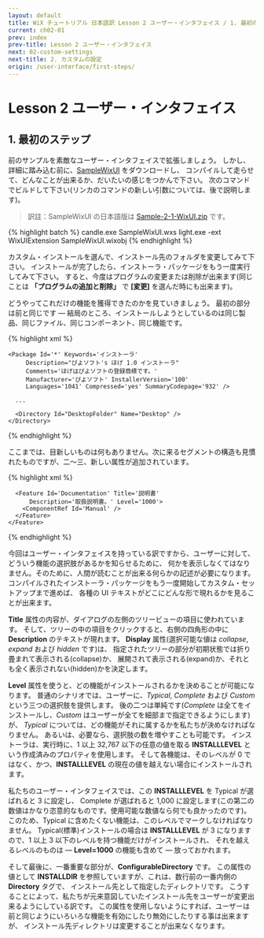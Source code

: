 ```yaml
---
layout: default
title: WiX チュートリアル 日本語訳 Lesson 2 ユーザー・インタフェイス / 1. 最初のステップ
current: ch02-01
prev: index
prev-title: Lesson 2 ユーザー・インタフェイス
next: 02-custom-settings
next-title: 2. カスタムの設定
origin: /user-interface/first-steps/
---
```

# Lesson 2 ユーザー・インタフェイス

## 1. 最初のステップ

前のサンプルを素敵なユーザー・インタフェイスで拡張しましょう。
しかし、詳細に踏み込む前に、[SampleWixUI](https://www.firegiant.com/system/files/samples/SampleWixUI.zip) をダウンロードし、
コンパイルして走らせて、どんなことが出来るか、だいたいの感じをつかんで下さい。
次のコマンドでビルドして下さい(リンカのコマンドの新しい引数については、後で説明します)。

> 訳註：SampleWixUI の日本語版は [Sample-2-1-WixUI.zip](/samples/Sample-2-1-WixUI.zip) です。

{% highlight batch %}
candle.exe SampleWixUI.wxs
light.exe -ext WixUIExtension SampleWixUI.wixobj
{% endhighlight %}

カスタム・インストールを選んで、インストール先のフォルダを変更してみて下さい。
インストールが完了したら、インストーラ・パッケージをもう一度実行してみて下さい。
すると、今度はプログラムの変更または削除が出来ます(同じことは **「プログラムの追加と削除」** で **\[変更\]** を選んだ時にも出来ます)。

どうやってこれだけの機能を獲得できたのかを見ていきましょう。
最初の部分は前と同じです — 結局のところ、インストールしようとしているのは同じ製品、同じファイル、同じコンポーネント、同じ機能です。

{% highlight xml %}
<?xml version='1.0' encoding='utf-8'?>
<Wix xmlns='http://schemas.microsoft.com/wix/2006/wi'>

  <Product Name='ほげ 1.0'
       Id='YOURGUID-86C7-4D14-AEC0-86416A69ABDE'
       UpgradeCode='YOURGUID-7349-453F-94F6-BCB5110BA4FD'
       Language='1041' Codepage='932'
       Version='1.0.0' Manufacturer='ぴよソフト'>

    <Package Id='*' Keywords='インストーラ'
         Description="ぴよソフト's ほげ 1.0 インストーラ"
         Comments='ほげはぴよソフトの登録商標です。'
         Manufacturer='ぴよソフト' InstallerVersion='100'
         Languages='1041' Compressed='yes' SummaryCodepage='932' />

      ...

      <Directory Id="DesktopFolder" Name="Desktop" />
    </Directory>
{% endhighlight %}

ここまでは、目新しいものは何もありません。次に来るセグメントの構造も見慣れたものですが、二～三、新しい属性が追加されています。

{% highlight xml %}
    <Feature Id='Complete' Title='ほげ 1.0'
        Description='完全パッケージ。' Display='expand'
        Level='1' ConfigurableDirectory='INSTALLDIR'>
      <Feature Id='MainProgram' Title='プログラム'
          Description='メインの実行ファイル。' Level='1'>
        <ComponentRef Id='MainExecutable' />
        <ComponentRef Id='HelperLibrary' />
        <ComponentRef Id='ProgramMenuDir' />
      </Feature>

      <Feature Id='Documentation' Title='説明書'
          Description='取扱説明書。' Level='1000'>
        <ComponentRef Id='Manual' />
      </Feature>
    </Feature>
{% endhighlight %}

今回はユーザー・インタフェイスを持っている訳ですから、ユーザーに対して、どういう機能の選択肢があるかを知らせるために、
何かを表示しなくてはなりません。そのために、人間が読むことが出来る何らかの記述が必要になります。
コンパイルされたインストーラ・パッケージをもう一度開始してカスタム・セットアップまで進めば、
各種の UI テキストがどこにどんな形で現れるかを見ることが出来ます。

**Title** 属性の内容が、ダイアログの左側のツリービューの項目に使われています。
そして、ツリーの中の項目をクリックすると、右側の四角形の中に **Description** のテキストが現れます。
**Display** 属性(選択可能な値は *collapse*, *expand* および *hidden* です)は、
指定されたツリーの部分が初期状態では折り畳まれて表示される(collapse)か、
展開されて表示される(expand)か、それとも全く表示されない(hidden)かを決定します。

**Level** 属性を使うと、どの機能がインストールされるかを決めることが可能になります。
普通のシナリオでは、ユーザーに、*Typical*, *Complete* および *Custom* という三つの選択肢を提供します。
後の二つは単純です(*Complete* は全てをインストールし、*Custom* はユーザーが全てを細部まで指定できるようにします)が、
*Typical* については、どの機能がそれに属するかを私たちが決めなければなりません。
あるいは、必要なら、選択肢の数を増やすことも可能です。
インストーラは、実行時に、1 以上 32,767 以下の任意の値を取る **INSTALLLEVEL** という作成済みのプロパティを使用します。
そして各機能は、そのレベルが 0 ではなく、かつ、**INSTALLLEVEL** の現在の値を越えない場合にインストールされます。

私たちのユーザー・インタフェイスでは、この **INSTALLLEVEL** を Typical が選ばれると 3 に設定し、
Complete が選ばれると 1,000 に設定します(この第二の数値はかなり恣意的なものです。使用可能な数値なら何でも良かったのです)。
このため、Typical に含めたくない機能は、このレベルでマークしなければなりません。
Typical(標準)インストールの場合は **INSTALLLEVEL** が 3 になりますので、1 以上 3 以下のレベルを持つ機能だけがインストールされ、
それを越えるレベルのものは — **Level=1000** の機能も含めて — 放っておかれます。

そして最後に、一番重要な部分が、**ConfigurableDirectory** です。
この属性の値として **INSTALLDIR** を参照していますが、これは、数行前の一番内側の **Directory** タグで、
インストール先として指定したディレクトリです。
こうすることによって、私たちが元来意図していたインストール先をユーザーが変更出来るようにしている訳です。
この属性を使用しないようにすれば、ユーザーは前と同じようにいろいろな機能を有効にしたり無効にしたりする事は出来ますが、
インストール先ディレクトリは変更することが出来なくなります。